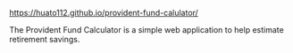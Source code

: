 https://huato112.github.io/provident-fund-calulator/

The Provident Fund Calculator is a simple web application to help estimate retirement savings.
